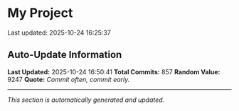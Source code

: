# My Project


Last updated: 2025-10-24 16:25:37
































































































































































































































































































































































































































































































































































































































































































































































































































































































































































































































































































































































































































































































## Auto-Update Information

**Last Updated:** 2025-10-24 16:50:41
**Total Commits:** 857
**Random Value:** 9247
**Quote:** _Commit often, commit early._

---
_This section is automatically generated and updated._